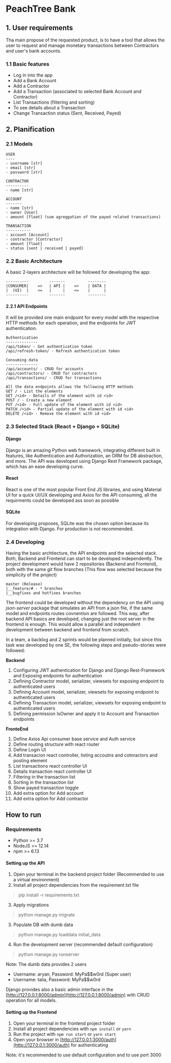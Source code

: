 # PeachTree Bank

## 1. User requirements

Tha main propose of the requested product, is to have a tool that allows the user to request and manage monetary transactions between Contractors and user's bank accounts.

### 1.1 Basic features

* Log in into the app
* Add a Bank Account
* Add a Contractor
* Add a Transaction (associated to selected Bank Account and Contractor)
* List Transactions (filtering and sorting)
* To see details about a Transaction
* Change Transaction status (Sent, Received, Payed)

## 2. Planification

### 2.1 Models

```
USER
----
- username [str]
- email [str]
- password [str]

CONTRACTOR
----------
- name [str]

ACCOUNT
-------
- name [str]
- owner [User]
- amount [float] (sum agreggation of the payed related transactions)

TRANSACTION
-----------
- account [Account]
- contractor [Contractor]
- amount [float]
- status [sent | received | payed]

```

### 2.2 Basic Architecture

A basic 2-layers architecture will be followed for developing the app:

```
----------         -------          --------
|CONSUMER|    =>   | API |    =>    | DATA |
|  (UI)  |    <=   |     |    <=    |      |
----------         -------          --------

```

#### 2.2.1 API Endpoints
 It will be provided one main endpoint for every model with the respective HTTP methods for each operation, and the endpoints for JWT authentication.

 ```
 Authentication
 --------------
 /api/token/ - Get authentication token
 /api/refresh-token/ - Refresh authentication token

Consuming data
--------------
 /api/accounts/ - CRUD for accounts
 /api/contractors/ - CRUD for contractors
 /api/transactions/ - CRUD for transactions

 All the data endpoints allows the following HTTP methods
 GET / - List the elements
 GET /<id> - Details of the element with id <id>
 POST / - Create a new element
 PUT /<id> - Full update of the element with id <id>
 PATCH /<id> - Partial update of the element with id <id>
 DELETE /<id> - Remove the element with id <id>
 ```


### 2.3 Selected Stack (React + Django + SQLite)

#### Django
Django is an amazing Python web framework, integrating different built in features, like Authentication and Authorization, an ORM for DB abstraction, and more. The API was developed using Django Rest Framework package, which has an ease developing curve.

#### React
React is one of the most popular Front End JS libraries, and using Material UI for a quick UI/UX developing and Axios for the API consuming, all the requirments could be developed ass soon as possible

#### SQLite
For developing proposes, SQLite was the chosen option because its integration with Django. For production is not recommended.


### 2.4 Developing

Having the basic archtiecture, the API endpoints and the selected stack. Both, Backend and Frontend can start to be developed independently.
The project development would have 2 repositories (Backend and Frontend), both with the same git flow branches (This flow was selected because the simplicity of the project)

```
master (Release)
|__feature/# - * branches
|__bugfixes and hotfixes branches
```

The frontend could be developed without the dependency on the API using *json-server* package that simulates an API from a json file, if the same model and endpoints routes covnention are followed. This way, after backend API basics are developed, changing just the root server in the frontend is enough. This would allow a parallel  and independent development between backend and frontend from scratch.

In a team, a backlog and 2 sprints would be planned initially, but since this task was developed by one SE, the following steps and pseudo-stories were followed:

**Backend**
1. Configuring JWT authentication for Django and Django Rest-Framework and Exposing endpoints for authentication
2. Defining Contractor model, serializer, viewsets for exposing endpoint to authenticated users
3. Defining Account model, serializer, viewsets for exposing endpoint to authenticated users
4. Defining Transaction model, serializer, viewsets for exposing endpoint to authenticated users
5. Defining permission IsOwner and apply it to Account and Transaction endpoints

**FronteEnd**
1. Define Axios Api consumer base service and Auth service
2. Define routing structure with react router
3. Define Login UI
4. Add transacion react controller, listing accoutns and cotnractors and posting element
5. List transactions react controller UI
6. Details transaction react controller UI
7. Filtering in the transaction list
8. Sorting in the transaction list
9. Show payed transaction toggle
10. Add extra option for Add account
11. Add extra option for Add contractor


## How to run

### Requirements

* Python >= 3.7
* NodeJS >= 12.14
* npm >= 6.13

#### Setting up the API

1. Open your terminal in the backend project folder (Recommended to use a virtual environment)
2. Install all project dependencies from the requirement.txt file
> pip install -r requirements.txt
3. Apply migrations
> python manage.py migrate
3. Populate DB with dumb data
> python manage.py loaddata initial_data
4. Run the development server (recommended default configuration)
> python manage.py runserver

Note: The dumb data provides 2 users

* Username: aryan, Password: MyPa$$w0rd (Super user)
* Username: talia, Password: MyPa$$w0rd

Django provides also a basic admin interface in the [http://127.0.0.1:8000/admin](http://127.0.0.1:8000/admin) with CRUD operation for all models.

#### Setting up the Frontend

1. Open your terminal in the frontend project folder
2. Install all project dependencies with `npm install` or `yarn`
3. Run the project with  `npm run start` or `yarn start`
4. Open your browser in [http://127.0.0.1:3000/auth](http://127.0.0.1:3000/auth) for authenticating

Note: it's recommended to use default configuration and to use port 3000

